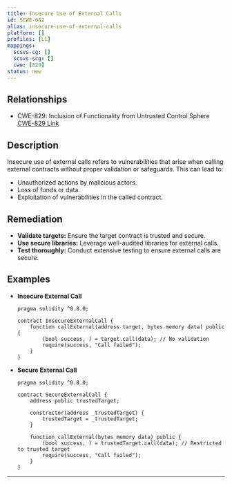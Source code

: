```yaml
---
title: Insecure Use of External Calls
id: SCWE-042
alias: insecure-use-of-external-calls
platform: []
profiles: [L1]
mappings:
  scsvs-cg: []
  scsvs-scg: []
  cwe: [829]
status: new
---
```


## Relationships
- CWE-829: Inclusion of Functionality from Untrusted Control Sphere  
  [CWE-829 Link](https://cwe.mitre.org/data/definitions/829.html)

## Description  
Insecure use of external calls refers to vulnerabilities that arise when calling external contracts without proper validation or safeguards. This can lead to:
- Unauthorized actions by malicious actors.
- Loss of funds or data.
- Exploitation of vulnerabilities in the called contract.

## Remediation
- **Validate targets:** Ensure the target contract is trusted and secure.
- **Use secure libraries:** Leverage well-audited libraries for external calls.
- **Test thoroughly:** Conduct extensive testing to ensure external calls are secure.

## Examples
- **Insecure External Call**
    ```solidity
    pragma solidity ^0.8.0;

    contract InsecureExternalCall {
        function callExternal(address target, bytes memory data) public {
            (bool success, ) = target.call(data); // No validation
            require(success, "Call failed");
        }
    }
    ```

- **Secure External Call**
    ```solidity
    pragma solidity ^0.8.0;

    contract SecureExternalCall {
        address public trustedTarget;

        constructor(address _trustedTarget) {
            trustedTarget = _trustedTarget;
        }

        function callExternal(bytes memory data) public {
            (bool success, ) = trustedTarget.call(data); // Restricted to trusted target
            require(success, "Call failed");
        }
    }
    ```

---
